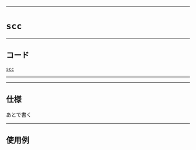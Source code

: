 _____

# `scc`

_____

## コード

[`scc`](https://github.com/titanium-22/Library_py/blob/main/Graph/scc.py)
<!-- code=https://github.com/titanium-22/Library_py/blob/main/Graph\scc.py -->

_____


_____

## 仕様

あとで書く

_____

## 使用例

```python
```

